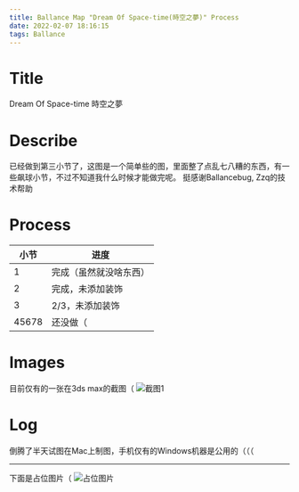 ```yaml
---
title: Ballance Map "Dream Of Space-time(時空之夢)" Process
date: 2022-02-07 18:16:15
tags: Ballance
---
```

# Title
Dream Of Space-time
時空之夢

# Describe
已经做到第三小节了，这图是一个简单些的图，里面整了点乱七八糟的东西，有一些飙球小节，不过不知道我什么时候才能做完呢。
挺感谢Ballancebug, Zzq的技术帮助

# Process
| 小节 | 进度 |
| - | - |
| 1 | 完成（虽然就没啥东西） |
| 2 | 完成，未添加装饰 |
| 3 | 2/3，未添加装饰 |
| 45678 | 还没做（ |

# Images
目前仅有的一张在3ds max的截图（
![截图1](https://yunling.de/img/2022/02/09/1.png)

# Log
倒腾了半天试图在Mac上制图，手机仅有的Windows机器是公用的（（（
***
下面是占位图片（
![占位图片](https://yunling.de/img/2022/02/07/New-Ballance-Map-Process/IMG_3821.JPG)